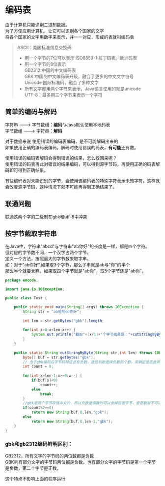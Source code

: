 # 编码表
由于计算机只能识别二进制数据。  
为了方便应用计算机，让它可以识别各个国家的文字  
将各个国家的文字用数字来表示，并一一对应，形成的表就叫编码表  

> ASCII：美国标准信息交换码  
> - 用一个字节的7位可以表示
> ISO8859-1:拉丁码表。欧洲码表  
> - 用一个字节的8位表示  
> GB2312:中国的中文编码表  
> GBK:中国的中文编码表升级，融合了更多的中文文字符号  
> Unicode:国际标准码，融合了多种文字  
> - 所有文字都用两个字节来表示，Java语言使用的就是unicode  
> UTF-8：最多用三个字节来表示一个字符  

## 简单的编码与解码  
字符串 ---> 字节数组：**编码**  \\\\Java默认使用本地码表  
字节数组 ---> 字符串：**解码**   

对于数据来说
使用错误的编码表编码，是不可能解码出来的  
如果使用正确的编码表编码，解码时使用错误的码表，**有可能**还有救。

使用错误的编码表解码会得到错误的结果，怎么救回来呢？  
使用错误的码表再此对错误的结果编码，可以得到源字节码，再使用正确的码表解码即可得到正确结果。  

有些编码表对未能识别的字节，会使用该编码表的特殊字符表示未知字符，这样就会改变源字节码，这种情况下就不可能再得到正确结果了。  

## 联通问题 
联通这两个字的二级制在gbk和utf-8中冲突  

## 按字节截取字符串 
在Java中，字符串"abcd"与字符串"ab你好"的长度是一样，都是四个字符。  
但对应的字节数不同，一个汉字占两个字节。  
定义一个方法，按照最大的字节数来取字串。  
如：对于"ab你好",如果取3个字节，那么子串就是ab与"你"的半个  
那么半个就要舍弃。如果取四个字节就是"ab你"，取5个字节还是"ab你"。
```java
package encode;

import java.io.IOException;

public class Test {

    public static void main(String[] args) throws IOException {
        String str = "ab哈哈ed你好";
        
        int len = str.getBytes("gbk").length;
        
        for(int x=0;x<len;x++) {
            System.out.println("截取"+(x+1)+"个字节结果是："+cutStringByByte(str,x+1));
        }
    }
    
    public static String cutStringByByte(String str,int len) throws IOException {
        byte[] buf = str.getBytes("gbk");
        // 由于gbk编码后字节码特征会有负数，通过判断连续负数的个数，来确定是否舍弃相应字节
        int count = 0;
        
        for(int x=len-1;x>=0;x--) {
            if(buf[x]<0)
                count++;
            else
                break;
        }
        //gbk是两个字节存储中文的，所以负数是偶数时可以舍掉后面字节，是奇数就不可以舍
        if(count%2==0)
            return new String(buf,0,len,"gbk");
        else
            return new String(buf,0,len-1,"gbk");    
    }
}
```

### gbk和gb2312编码鲜明区别：
GB2312，所有文字的字节码的两位数都是负数  
GBK则有部分文字的字节码两位都是负数，也有部分文字的字节码是第一个字节是负数，第二个字节是正数。  

这个特点不影响上面的程序运行 
